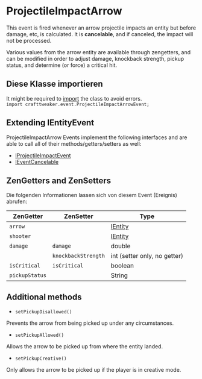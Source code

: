 # ProjectileImpactArrow

This event is fired whenever an arrow projectile impacts an entity but before damage, etc, is calculated. It is **cancelable**, and if canceled, the impact will not be processed.

Various values from the arrow entity are available through zengetters, and can be modified in order to adjust damage, knockback strength, pickup status, and determine (or force) a critical hit.

## Diese Klasse importieren
It might be required to [import](/AdvancedFunctions/Import/) the class to avoid errors.  
`import crafttweaker.event.ProjectileImpactArrowEvent;`

## Extending IEntityEvent
ProjectileImpactArrow Events implement the following interfaces and are able to call all of their methods/getters/setters as well:

- [IProjectileImpactEvent](/Vanilla/Events/Events/IProjectileImpactEvent/)
- [IEventCancelable](/Vanilla/Events/Events/IEventCancelable/)

## ZenGetters and ZenSetters

Die folgenden Informationen lassen sich von diesem Event (Ereignis) abrufen:

| ZenGetter      | ZenSetter           | Type                                  |
| -------------- | ------------------- | ------------------------------------- |
| `arrow`        |                     | [IEntity](/Vanilla/Entities/IEntity/) |
| `shooter`      |                     | [IEntity](/Vanilla/Entities/IEntity/) |
| `damage`       | `damage`            | double                                |
|                | `knockbackStrength` | int (setter only, no getter)          |
| `isCritical`   | `isCritical`        | boolean                               |
| `pickupStatus` |                     | String                                |

## Additional methods

- `setPickupDisallowed()`

Prevents the arrow from being picked up under any circumstances.

- `setPickupAllowed()`

Allows the arrow to be picked up from where the entity landed.

- `setPickupCreative()`

Only allows the arrow to be picked up if the player is in creative mode.
